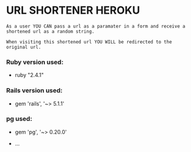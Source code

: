 # URL SHORTENER HEROKU

```
As a user YOU CAN pass a url as a paramater in a form and receive a shortened url as a random string.

When visiting this shortened url YOU WILL be redirected to the original url.
```

### Ruby version used: 
* ruby "2.4.1"

### Rails version used:
* gem 'rails', '~> 5.1.1'

### pg used:
* gem 'pg', '~> 0.20.0'

* ...

